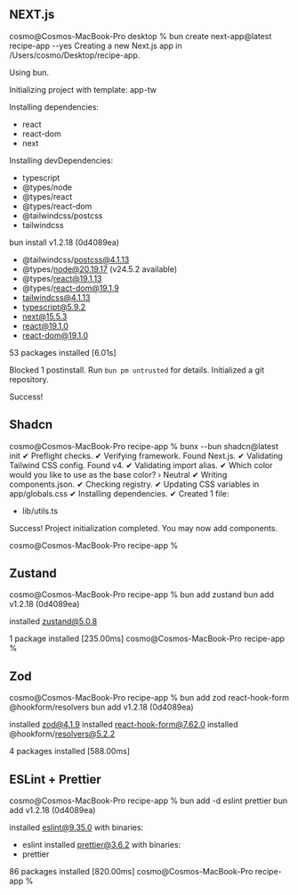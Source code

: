 ## NEXT.js
cosmo@Cosmos-MacBook-Pro desktop % bun create next-app@latest recipe-app --yes
Creating a new Next.js app in /Users/cosmo/Desktop/recipe-app.

Using bun.

Initializing project with template: app-tw 


Installing dependencies:
- react
- react-dom
- next

Installing devDependencies:
- typescript
- @types/node
- @types/react
- @types/react-dom
- @tailwindcss/postcss
- tailwindcss

bun install v1.2.18 (0d4089ea)

+ @tailwindcss/postcss@4.1.13
+ @types/node@20.19.17 (v24.5.2 available)
+ @types/react@19.1.13
+ @types/react-dom@19.1.9
+ tailwindcss@4.1.13
+ typescript@5.9.2
+ next@15.5.3
+ react@19.1.0
+ react-dom@19.1.0

53 packages installed [6.01s]

Blocked 1 postinstall. Run `bun pm untrusted` for details.
Initialized a git repository.

Success!

## Shadcn
cosmo@Cosmos-MacBook-Pro recipe-app % bunx --bun shadcn@latest init
✔ Preflight checks.
✔ Verifying framework. Found Next.js.
✔ Validating Tailwind CSS config. Found v4.
✔ Validating import alias.
✔ Which color would you like to use as the base color? › Neutral
✔ Writing components.json.
✔ Checking registry.
✔ Updating CSS variables in app/globals.css
✔ Installing dependencies.
✔ Created 1 file:
  - lib/utils.ts

Success! Project initialization completed.
You may now add components.

cosmo@Cosmos-MacBook-Pro recipe-app %

## Zustand
cosmo@Cosmos-MacBook-Pro recipe-app % bun add zustand
bun add v1.2.18 (0d4089ea)

installed zustand@5.0.8

1 package installed [235.00ms]
cosmo@Cosmos-MacBook-Pro recipe-app %

## Zod
cosmo@Cosmos-MacBook-Pro recipe-app % bun add zod react-hook-form @hookform/resolvers
bun add v1.2.18 (0d4089ea)

installed zod@4.1.9
installed react-hook-form@7.62.0
installed @hookform/resolvers@5.2.2

4 packages installed [588.00ms]

## ESLint + Prettier
cosmo@Cosmos-MacBook-Pro recipe-app % bun add -d eslint prettier
bun add v1.2.18 (0d4089ea)

installed eslint@9.35.0 with binaries:
 - eslint
installed prettier@3.6.2 with binaries:
 - prettier

86 packages installed [820.00ms]
cosmo@Cosmos-MacBook-Pro recipe-app %